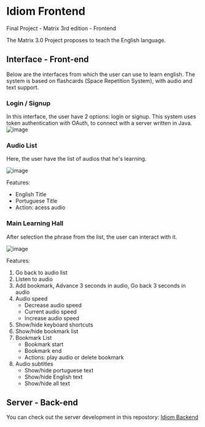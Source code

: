 # Idiom Frontend
Final Project - Matrix 3rd edition - Frontend

The Matrix 3.0 Project proposes to teach the English language.

## Interface - Front-end
Below are the interfaces from which the user can use to learn english. The system is based on flashcards (Space Repetition System), with audio and text support. 

### Login / Signup

In this interface, the user have 2 options: login or signup. This system uses token authentication with OAuth, to connect with a server written in Java.
![image](https://user-images.githubusercontent.com/12193814/84189364-8ce10080-aa6b-11ea-8c97-8db4e099cd99.png)


### Audio List

Here, the user have the list of audios that he's learning.

![image](https://user-images.githubusercontent.com/12193814/84193006-3080df80-aa71-11ea-89ce-d38dd712f164.png)

Features: 

* English Title
* Portuguese Title
* Action: acess audio

### Main Learning Hall

After selection the phrase from the list, the user can interact with it. 

![image](https://user-images.githubusercontent.com/12193814/84192876-ff081400-aa70-11ea-9af4-0beea01a94ec.png)

Features:

1. Go back to audio list
2. Listen to audio
3. Add bookmark, Advance 3 seconds in audio, Go back 3 seconds in audio
4. Audio speed
    * Decrease audio speed
    * Current audio speed
    * Increase audio speed
5. Show/hide keyboard shortcuts
6. Show/hide bookmark list
7. Bookmark List 
    * Bookmark start
    * Bookmark end
    * Actions: play audio or delete bookmark
8. Audio subtitles
    * Show/hide portuguese text
    * Show/hide English text
    * Show/hide all text 

## Server - Back-end

You can check out the server development in this repostory: [Idiom Backend](https://github.com/UnicariocaDev/IdiomaBackend)
